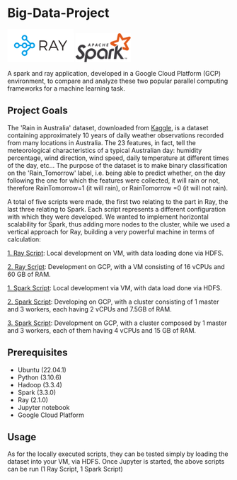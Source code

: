 # Big-Data-Project
<img src="img/logo-ray.png" width="150">  <img src="img/Apache_Spark_logo.svg.png" width="125">

A spark and ray application, developed in a Google Cloud Platform (GCP) environment, to compare and analyze these two popular parallel computing frameworks for a machine learning task. 

## Project Goals
The 'Rain in Australia' dataset, downloaded from [Kaggle](https://www.kaggle.com/datasets/jsphyg/weather-dataset-rattle-package), is a dataset containing approximately 10 years of daily weather observations recorded from many locations in Australia. The 23 features, in fact, tell the meteorological characteristics of a typical Australian day: humidity percentage, wind direction, wind speed, daily temperature at different times of the day, etc…
The purpose of the dataset is to make binary classification on the 'Rain_Tomorrow' label, i.e. being able to predict whether, on the day following the one for which the features were collected, it will rain or not, therefore RainTomorrow=1 (it will rain), or RainTomorrow =0 (it will not rain).

A total of five scripts were made, the first two relating to the part in Ray, the last three relating to Spark. Each script represents a different configuration with which they were developed. We wanted to implement horizontal scalability for Spark, thus adding more nodes to the cluster, while we used a vertical approach for Ray, building a very powerful machine in terms of calculation:

[1. Ray Script](/src/ray/RayOnGCP.ipynb): Local development on VM, with data loading done via HDFS.

[2. Ray Script](/src/ray/RayOnLocalMachine.ipynb): Development on GCP, with a VM consisting of 16 vCPUs and 60 GB of RAM.

<!-- -->

[1. Spark Script](src/spark/SparkClassification.ipynb): Local development via VM, with data load done via HDFS.

[2. Spark Script](src/spark/SparkClassificationOnCluster.ipynb): Developing on GCP, with a cluster consisting of 1 master and 3 workers, each having 2 vCPUs and 7.5GB of RAM.

[3. Spark Script](src/spark/SparkClassificationOnCluster2.ipynb): Development on GCP, with a cluster composed by 1 master and 3 workers, each of them having 4 vCPUs and 15 GB of RAM.



## Prerequisites
- Ubuntu (22.04.1)
- Python (3.10.6)
- Hadoop (3.3.4)
- Spark (3.3.0)
- Ray (2.1.0)
- Jupyter notebook
- Google Cloud Platform




## Usage
As for the locally executed scripts, they can be tested simply by loading the dataset into your VM, via HDFS. Once Jupyter is started, the above scripts can be run (1 Ray Script, 1 Spark Script)
